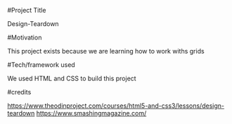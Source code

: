 #Project Title

Design-Teardown

#Motivation

This project exists because we are learning how to work withs grids

#Tech/framework used

We used HTML and CSS to build this project

#credits

https://www.theodinproject.com/courses/html5-and-css3/lessons/design-teardown
https://www.smashingmagazine.com/





